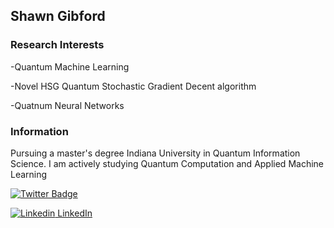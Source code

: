 ## Shawn Gibford

### Research Interests
-Quantum Machine Learning 

-Novel HSG Quantum Stochastic Gradient Decent algorithm 

-Quatnum Neural Networks


### Information
Pursuing a master's degree Indiana University in Quantum Information Science. I am actively studying Quantum Computation and Applied Machine Learning
                     
 
 [![Twitter Badge](https://img.shields.io/badge/Twitter-Profile-informational?style=flat&logo=twitter&logoColor=white&color=1CA2F1)](https://twitter.com/SGibford)                            
 
 [![Linkedin](https://i.stack.imgur.com/gVE0j.png) LinkedIn](https://www.linkedin.com//in/shawngibford/)



<!---
sQlc0/sQlc0 is a ✨ special ✨ repository because its `README.md` (this file) appears on your GitHub profile.
You can click the Preview link to take a look at your changes.
--->

